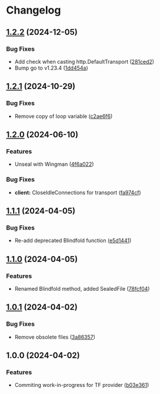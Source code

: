 # Changelog

## [1.2.2](https://github.com/memes/f5xc/compare/v1.2.1...v1.2.2) (2024-12-05)


### Bug Fixes

* Add check when casting http.DefaultTransport ([281ced2](https://github.com/memes/f5xc/commit/281ced23b70f2e02b96a38001159cb1bfad6d6e4))
* Bump go to v1.23.4 ([1dd454a](https://github.com/memes/f5xc/commit/1dd454ade6f670b974712e1425129e5289e3ad27))

## [1.2.1](https://github.com/memes/f5xc/compare/v1.2.0...v1.2.1) (2024-10-29)


### Bug Fixes

* Remove copy of loop variable ([c2ae6f6](https://github.com/memes/f5xc/commit/c2ae6f666158524b538744de0dc191f6f55be95c))

## [1.2.0](https://github.com/memes/f5xc/compare/v1.1.1...v1.2.0) (2024-06-10)


### Features

* Unseal with Wingman ([4f6a022](https://github.com/memes/f5xc/commit/4f6a022330d26ab105d529a7d4adcf31a9dbbbf9))


### Bug Fixes

* **client:** CloseIdleConnections for transport ([fa974cf](https://github.com/memes/f5xc/commit/fa974cf00f8615430d3ec1b87b1f2f3d4488525f))

## [1.1.1](https://github.com/memes/f5xc/compare/v1.1.0...v1.1.1) (2024-04-05)


### Bug Fixes

* Re-add deprecated Blindfold function ([e5d1441](https://github.com/memes/f5xc/commit/e5d1441f644e296d1703e664661d86773cdc0774))

## [1.1.0](https://github.com/memes/f5xc/compare/v1.0.1...v1.1.0) (2024-04-05)


### Features

* Renamed Blindfold method, added SealedFile ([78fcf04](https://github.com/memes/f5xc/commit/78fcf04e2d0d899a3435b704022e7b1ab10cc03d))

## [1.0.1](https://github.com/memes/f5xc/compare/v1.0.0...v1.0.1) (2024-04-02)


### Bug Fixes

* Remove obsolete files ([3a86357](https://github.com/memes/f5xc/commit/3a8635748cd437e35d093973fcabdc939250ca3b))

## 1.0.0 (2024-04-02)


### Features

* Commiting work-in-progress for TF provider ([b03e361](https://github.com/memes/f5xc/commit/b03e3610c1255500015739fd090bc52eff532efe))
